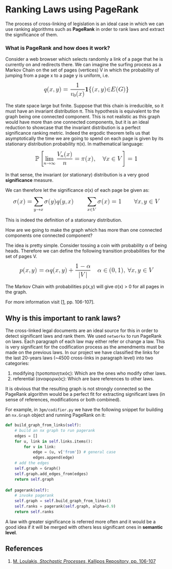 # Ranking Laws using PageRank

The process of cross-linking of legislation is an ideal case in which we can use ranking algorithms such as **PageRank** in order to rank laws and extract the significance of them.

### What is PageRank and how does it work?

Consider a web browser which selects randomly a link of a page that he is currently on and redirects there. We can imagine the surfing process as a Markov Chain on the set of pages (vertices) V in which the probability of jumping from a page x to a page y is uniform, i.e.

<p align="center">

<img src="eq1.png">

</p>

The state space large but finite. Suppose that this chain is irreducible, so it must have an invariant distribution π. This hypothesis is equivalent to the graph being one connected component. This is not realistic as this graph would have more than one connected components, but it is an ideal reduction to showcase that the invariant distribution is a perfect significance ranking metric.  Indeed the ergodic theorem tells us that asymptotically the time we are going to spend on each page is given by its stationary distribution probability π(x). In mathematical language: 

<p align="center">

<img src="eq2.png">

</p> 

In that sense, the invariant (or stationary) distribution is a very good **significance** measure.

We can therefore let the significance σ(x) of each page be given as:

<p align="center">

<img src="eq3.png">

</p>

This is indeed the definition of a stationary distribution. 

How are we going to make the graph which has more than one connected components one connected component?

The idea is pretty simple. Consider tossing a coin with probability α of being heads. Therefore we can define the following transition probabilities for the set of pages V.

<p align="center">

<img src="eq4.png">

</p>

The Markov Chain with probabilities p(x,y) will give σ(x) > 0 for all pages in the graph. 

For more information visit [[1](http://www.math.ntua.gr/~loulakis/info/Markov_grad_Current_files/9759_loulakis.pdf), pp. 106-107]. 

## Why is this important to rank laws? 

The cross-linked legal documents are an ideal source for this in order to detect significant laws and rank them. We used `networkx` to run PageRank on laws. Each paragraph of each law may either refer or change a law. This is very significant for the codification process as the amendments must be made on the previous laws. In our project we have classified the links for the last 20-years laws (~4500 cross-links in paragraph level) into two categories:

1. modifying (τροποποιητικός): Which are the ones who modify other laws.
2. referential (αναφορικός): Which are bare references to other laws.

It is obvious that the resulting graph is not strongly connected so the PageRank algorithm would be a perfect fit for extracting significant laws (in sense of references, modifications or both combined). 

For example, in `3gm/codifier.py` we have the following snippet for building an `nx.Graph` object and running PageRank on it:

```python
def build_graph_from_links(self):
    # build an nx graph to run pagerank	
    edges = []
    for u, link in self.links.items():
        for v in link:
            edge = (u, v['from']) # general case
            edges.append(edge)
	# add the edges
    self.graph = Graph()
    self.graph.add_edges_from(edges)
    return self.graph

def pagerank(self):
    # invoke pagerank
    self.graph = self.build_graph_from_links()
    self.ranks = pagerank(self.graph, alpha=0.9)
    return self.ranks
```

A law with greater significance is referred more often and it would be a good idea if it will be merged with others less significant ones in **semantic level**. 

## References

1. [M. Loulakis, _Stochastic Processes_, Kallipos Repository, pp. 106-107](http://www.math.ntua.gr/~loulakis/info/Markov_grad_Current_files/9759_loulakis.pdf)